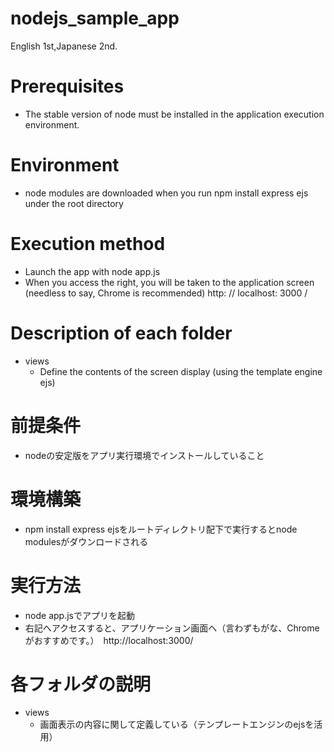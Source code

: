 # nodejs_sample_app

English 1st,Japanese 2nd.

# Prerequisites

- The stable version of node must be installed in the application execution environment.

# Environment

- node modules are downloaded when you run npm install express ejs under the root directory

# Execution method

- Launch the app with node app.js
- When you access the right, you will be taken to the application screen (needless to say, Chrome is recommended) http: // localhost: 3000 /

# Description of each folder

- views
   - Define the contents of the screen display (using the template engine ejs)

# 前提条件

- nodeの安定版をアプリ実行環境でインストールしていること

# 環境構築

- npm install express ejsをルートディレクトリ配下で実行するとnode modulesがダウンロードされる

# 実行方法

- node app.jsでアプリを起動
- 右記へアクセスすると、アプリケーション画面へ（言わずもがな、Chromeがおすすめです。）　http://localhost:3000/

# 各フォルダの説明

- views
  - 画面表示の内容に関して定義している（テンプレートエンジンのejsを活用）
